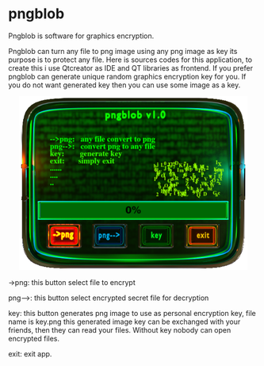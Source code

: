 # pngblob

Pngblob is software for graphics encryption.

Pngblob can turn any file to png image using any png image as key its purpose is to protect any file. Here is sources codes for this application, to create this i use Qtcreator as IDE and QT libraries as frontend. If you prefer pngblob can generate unique random graphics encryption key for you. If you do not want generated key then you can use some image as a key.


<p align="center">
  <img width="460" height="350" src="https://github.com/Ciapas-Linux/assets/blob/main/Web/pngblob1.png">
</p>

->png: this button select file to encrypt

png-->: this button select encrypted secret file for decryption

key: this button generates png image to use  as personal encryption key, file name is key.png
      this generated image key can be exchanged with your friends, then they can read your files. 
      Without key nobody can open encrypted files.

exit: exit app.



